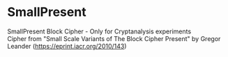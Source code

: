 # SmallPresent
SmallPresent Block Cipher - Only for Cryptanalysis experiments  
Cipher from "Small Scale Variants of The Block Cipher Present" by Gregor Leander
(https://eprint.iacr.org/2010/143)
